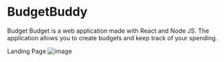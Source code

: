 # BudgetBuddy
Budget Budget is a web application made with React and Node JS. The application allows you to create budgets and keep track of your spending.

Landing Page
![image](https://user-images.githubusercontent.com/64698780/117174773-12645200-ad9c-11eb-833d-1488f757caf9.png)

